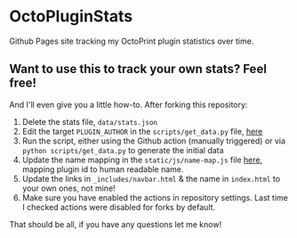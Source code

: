 # OctoPluginStats

Github Pages site tracking my OctoPrint plugin statistics over time.

## Want to use this to track your own stats? Feel free!

And I'll even give you a little how-to. After forking this repository:

1. Delete the stats file, `data/stats.json`
2. Edit the target `PLUGIN_AUTHOR` in the `scripts/get_data.py` file, [here](https://github.com/kforth/OctoPluginStats/blob/main/scripts/get_data.py#L14)
3. Run the script, either using the Github action (manually triggered) or via `python scripts/get_data.py` to generate the initial data
4. Update the name mapping in the `static/js/name-map.js` file [here](https://github.com/kforth/OctoPluginStats/blob/mainstatic/js/name_map.js),
   mapping plugin id to human readable name.
5. Update the links in `_includes/navbar.html` & the name in `index.html` to your own ones, not mine!
6. Make sure you have enabled the actions in repository settings. Last time I checked actions were disabled for forks by default.

That should be all, if you have any questions let me know!
